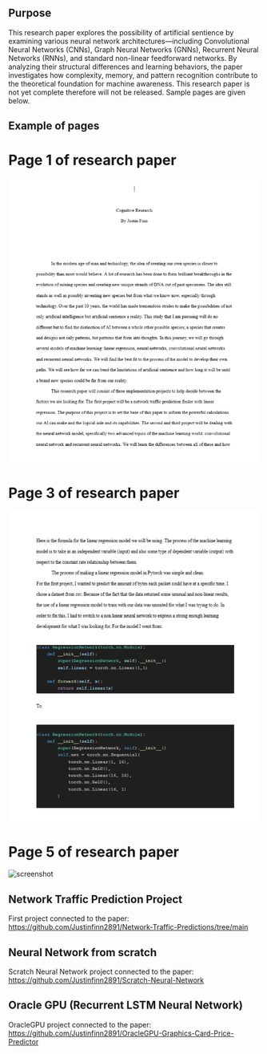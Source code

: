 ## Purpose

This research paper explores the possibility of artificial sentience by examining various neural network architectures—including Convolutional Neural Networks (CNNs), Graph Neural Networks (GNNs), Recurrent Neural Networks (RNNs), and standard non-linear feedforward networks. By analyzing their structural differences and learning behaviors, the paper investigates how complexity, memory, and pattern recognition contribute to the theoretical foundation for machine awareness. This research paper is not yet complete therefore will not be released. Sample pages are given below. 

## Example of pages

# Page 1 of research paper

![screenshot](./research_pages/research_page1.png)


# Page 3 of research paper

![screenshot](./research_pages/research_page3.png)


# Page 5 of research paper 

![screenshot](./research_pages/reseach_page5.png)


## Network Traffic Prediction Project 

First project connected to the paper: 
https://github.com/Justinfinn2891/Network-Traffic-Predictions/tree/main

## Neural Network from scratch

Scratch Neural Network project connected to the paper: 
https://github.com/Justinfinn2891/Scratch-Neural-Network

## Oracle GPU (Recurrent LSTM Neural Network) 

OracleGPU project connected to the paper: 
https://github.com/Justinfinn2891/OracleGPU-Graphics-Card-Price-Predictor
